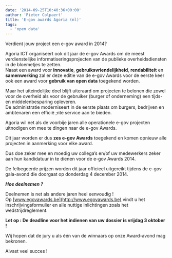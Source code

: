 ```yaml
---
date: '2014-09-25T10:40:36+00:00'
author: 'Pieter Colpaert'
title: 'E-gov awards Agoria (nl)'
tags:
  - 'open data'
---
```


Verdient jouw project een e-gov award in 2014?

Agoria ICT organiseert ook dit jaar de e-gov Awards om de meest verdienstelijke informatiseringsprojecten van de publieke overheidsdiensten in de bloemetjes te zetten.  
Naast een award voor **innovatie**, **gebruiksvriendelijkheid**, **rendabiliteit** en **samenwerking** zal er deze editie van de e-gov Awards voor de eerste keer ook een award voor **gebruik van open data** toegekend worden.

Maar het uiteindelijke doel blijft uiteraard om projecten te belonen die zowel voor de overheid als voor de gebruiker (burger of onderneming) een tijds- en middelenbesparing opleveren.  
De administratie moderniseert in de eerste plaats om burgers, bedrijven en ambtenaren een efficië ;nte service aan te bieden.

Agoria wil net als de voorbije jaren alle operationele e-gov projecten uitnodigen om mee te dingen naar de e-gov Awards.

Dit jaar worden er dus **zes e-gov Awards** toegekend en komen opnieuw alle projecten in aanmerking voor elke award.

Dus doe zeker mee en moedig uw collega’s en/of uw medewerkers zeker aan hun kandidatuur in te dienen voor de e-gov Awards 2014.

De felbegeerde prijzen worden dit jaar officieel uitgereikt tijdens de e-gov gala-avond die doorgaat op donderdag 4 december 2014.

**_Hoe deelnemen ?_**

Deelnemen is net als andere jaren heel eenvoudig !  
Op [www.egovawards.be](http://www.egovawards.be) vindt u het inschrijvingsformulier en alle nuttige inlichtingen zoals het wedstrijdreglement.

**Let op : De deadline voor het indienen van uw dossier is vrijdag 3 oktober !**

Wij hopen dat de jury u als één van de winnaars op onze Award-avond mag bekronen.

Alvast veel succes !

